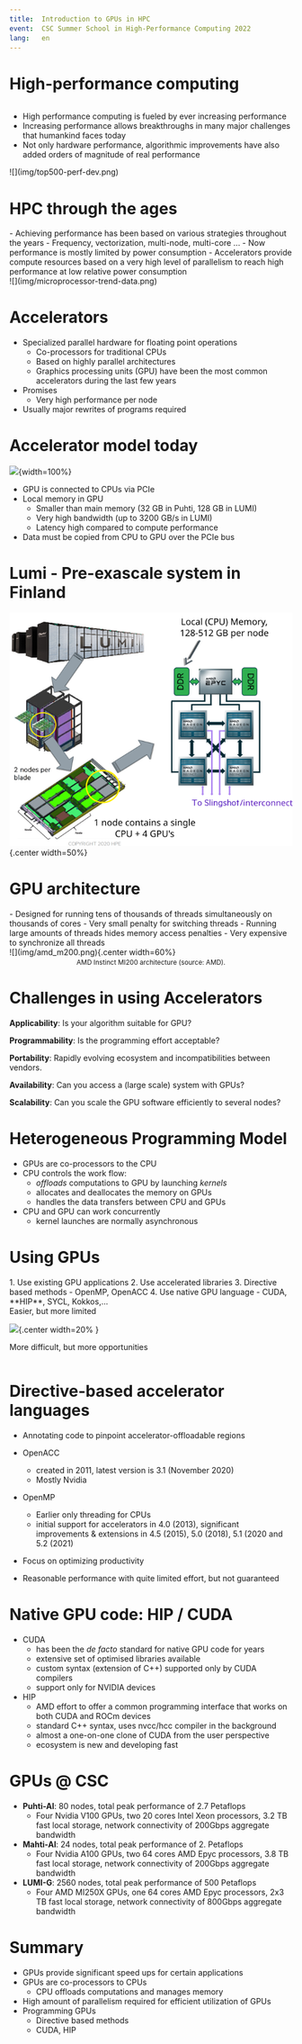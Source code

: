 ```yaml
---
title:  Introduction to GPUs in HPC
event:  CSC Summer School in High-Performance Computing 2022
lang:   en
---
```



# High-performance computing

<div class="column">

- High performance computing is fueled by ever increasing performance
- Increasing performance allows  breakthroughs in many major challenges that
  humankind faces today
- Not only hardware performance, algorithmic improvements have also added orders of magnitude of real performance

</div>

<div class="column">
![](img/top500-perf-dev.png)
</div>

# HPC through the ages

<div class="column" width=55%>
- Achieving performance has been based on various strategies throughout the years
    - Frequency, vectorization, multi-node, multi-core ...
    - Now performance is mostly limited by power consumption
- Accelerators provide compute resources based on a very high level of parallelism to reach
  high performance at low relative power consumption
</div>

<div class="column" width=43%>
![](img/microprocessor-trend-data.png)
</div>


# Accelerators

- Specialized parallel hardware for floating point operations
    - Co-processors for traditional CPUs
    - Based on highly parallel architectures
    - Graphics processing units (GPU) have been the most common
      accelerators during the last few years
- Promises
    - Very high performance per node
- Usually major rewrites of programs required



# Accelerator model today


![](img/gpu-bws.png){width=100%}

- GPU is connected to CPUs via PCIe
- Local memory in GPU
    - Smaller than main memory (32 GB in Puhti, 128 GB in LUMI)
    - Very high bandwidth (up to 3200 GB/s in LUMI)
    - Latency high compared to compute performance
- Data must be copied from CPU to GPU over the PCIe bus


# Lumi - Pre-exascale system in Finland

 ![](img/lumi.png){.center width=50%}


# GPU architecture

<div class="column" width=56%>
- Designed for running tens of thousands of threads simultaneously on
  thousands of cores
- Very small penalty for switching threads
- Running large amounts of threads hides memory access penalties
- Very expensive to synchronize all threads
</div>

<div class="column" width=42%>
![](img/amd_m200.png){.center width=60%}
<div align="center"><small>      AMD Instinct MI200 architecture (source: AMD).  </small></div>
</div>

# Challenges in using Accelerators

**Applicability**: Is your algorithm suitable for GPU?

**Programmability**: Is the programming effort acceptable?

**Portability**: Rapidly evolving ecosystem and incompatibilities between vendors.

**Availability**: Can you access a (large scale) system with GPUs?

**Scalability**: Can you scale the GPU software efficiently to several nodes?


#  Heterogeneous Programming Model

- GPUs are co-processors to the CPU
- CPU controls the work flow:
  - *offloads* computations to GPU by launching *kernels*
  - allocates and deallocates the memory on GPUs
  - handles the data transfers between CPU and GPUs
- CPU and GPU can work concurrently
   - kernel launches are normally asynchronous

# Using GPUs

<div class="column">
1. Use existing GPU applications
2. Use accelerated libraries
3. Directive based methods
    - OpenMP, OpenACC
4. Use native GPU language
    - CUDA, **HIP**, SYCL, Kokkos,...
</div>
<div class="column" width=40%>
Easier, but more limited

![](img/arrow.png){.center width=20% }

More difficult, but more opportunities

</div>




# Directive-based accelerator languages

- Annotating code to pinpoint accelerator-offloadable regions
- OpenACC
    - created in 2011, latest version is 3.1 (November 2020)
    - Mostly Nvidia
- OpenMP
    - Earlier only threading for CPUs
    - initial support for accelerators in 4.0 (2013), significant improvements & extensions in 4.5 (2015), 5.0 (2018), 5.1 (2020 and 5.2 (2021)

- Focus on optimizing productivity
- Reasonable performance with quite limited effort, but not guaranteed



# Native GPU code: HIP / CUDA

- CUDA
    - has been the *de facto* standard for native GPU code for years
    - extensive set of optimised libraries available
    - custom syntax (extension of C++) supported only by CUDA compilers
    - support only for NVIDIA devices
- HIP
    - AMD effort to offer a common programming interface that works on
      both CUDA and ROCm devices
    - standard C++ syntax, uses nvcc/hcc compiler in the background
    - almost a one-on-one clone of CUDA from the user perspective
    - ecosystem is new and developing fast


# GPUs @ CSC

- **Puhti-AI**: 80 nodes, total peak performance of 2.7 Petaflops
    - Four Nvidia V100 GPUs, two 20 cores Intel Xeon processors, 3.2 TB fast local storage, network connectivity of  200Gbps aggregate bandwidth  
- **Mahti-AI**: 24 nodes, total peak performance of 2. Petaflops
    - Four Nvidia A100 GPUs, two 64 cores AMD Epyc processors, 3.8 TB fast local storage,  network connectivity of  200Gbps aggregate bandwidth   
- **LUMI-G**: 2560 nodes, total peak performance of 500 Petaflops
    - Four AMD MI250X GPUs, one 64 cores AMD Epyc processors, 2x3 TB fast local storage, network connectivity of  800Gbps aggregate bandwidth

# Summary

- GPUs provide significant speed ups for certain applications
- GPUs are co-processors to CPUs
   - CPU offloads computations and manages memory
- High amount of parallelism required for efficient utilization of GPUs
- Programming GPUs
    - Directive based methods
    - CUDA, HIP
